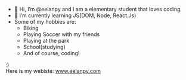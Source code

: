 - 👋 Hi, I’m @eelanpy and I am a elementary student that loves coding
- 🌱 I’m currently learning JS(DOM, Node, React.Js)
- Some of my hobbies are:
  - Biking
  - Playing Soccer with my friends
  - Playing at the park
  - School(studying)
  - And of course, coding! 
 
 :)  
 Here is my webiste: www.eelanpy.com

<!---
eelanpy/eelanpy is a ✨ special ✨ repository because its `README.md` (this file) appears on your GitHub profile.
You can click the Preview link to take a look at your changes.
--->
